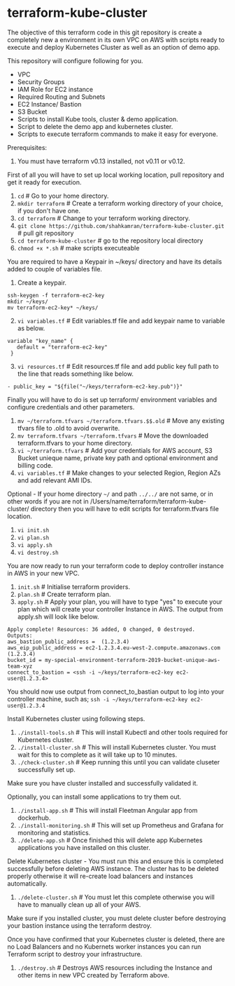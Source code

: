 # terraform-kube-cluster

The objective of this  terraform code in this git repository is create a completely new a environment in its own VPC on AWS with scripts ready to execute and deploy Kubernetes Cluster as well as an option of demo app.

This repository will configure following for you.
- VPC
- Security Groups
- IAM Role for EC2 instance
- Required Routing and Subnets
- EC2 Instance/ Bastion
- S3 Bucket
- Scripts to install Kube tools, cluster & demo application.
- Script to delete the demo app and kubernetes cluster.
- Scripts to execute terraform commands to make it easy for everyone.

Prerequisites:
1. You must have terraform v0.13 installed, not v0.11 or v0.12.

First of all you will have to set up local working location, pull repository and get it ready for execution.
1. ```cd``` # Go to your home directory.
2. ```mkdir terraform``` # Create a terraform working directory of your choice, if you don't have one.
3. ```cd terraform``` # Change to your terraform working directory.
4. ```git clone https://github.com/shahkamran/terraform-kube-cluster.git``` # pull git repository
5. ```cd terraform-kube-cluster``` # go to the repository local directory
6. ```chmod +x *.sh``` # make scripts executeable

You are required to have a Keypair in ~/keys/ directory and have its details added to couple of variables file.
1. Create a keypair.
```
ssh-keygen -f terraform-ec2-key
mkdir ~/keys/
mv terraform-ec2-key* ~/keys/
```
2.  ```vi variables.tf``` # Edit variables.tf file and add keypair name to variable as below.
```
variable "key_name" {
   default = "terraform-ec2-key"
 }
```
3. ```vi resources.tf``` # Edit resources.tf file and add public key full path to the line that reads something like below.
```
- public_key = "${file("~/keys/terraform-ec2-key.pub")}"
```

Finally you will have to do is set up terraform/ environment variables and configure credentials and other parameters.
1. ```mv ~/terraform.tfvars ~/terraform.tfvars.$$.old``` # Move any existing tfvars file to .old to avoid overwrite.
2. ```mv terraform.tfvars ~/terraform.tfvars``` # Move the downloaded terraform.tfvars to your home directory.
3. ```vi ~/terraform.tfvars``` # Add your credentials for AWS account, S3 Bucket unieque name, private key path and optional environment and billing code.
4. ```vi variables.tf``` # Make changes to your selected Region, Region AZs and add relevant AMI IDs.

Optional - If your home directory ```~/``` and path ```../../``` are not same, or in other words if you are not in /Users/name/terraform/terraform-kube-cluster/ directory then you will have to edit scripts for terraform.tfvars file location.
1. ```vi init.sh```
2. ```vi plan.sh```
3. ```vi apply.sh```
4. ```vi destroy.sh```

You are now ready to run your terraform code to deploy controller instance in AWS in your new VPC.
1. ```init.sh``` # Initialise terraform providers.
2. ```plan.sh``` # Create terraform plan.
3. ```apply.sh``` # Apply your plan, you will have to type "yes" to execute your plan which will create your controller Instance in AWS. The output from apply.sh will look like below.

```
Apply complete! Resources: 36 added, 0 changed, 0 destroyed.
Outputs:
aws_bastion_public_address =  (1.2.3.4)
aws_eip_public_address = ec2-1.2.3.4.eu-west-2.compute.amazonaws.com (1.2.3.4)
bucket_id = my-special-environment-terraform-2019-bucket-unique-aws-team-xyz
connect_to_bastion = <ssh -i ~/keys/terraform-ec2-key ec2-user@1.2.3.4>
```

You should now use output from connect_to_bastian output to log into your controller machine, such as;
```ssh -i ~/keys/terraform-ec2-key ec2-user@1.2.3.4```

Install Kubernetes cluster using following steps.
1. ```./install-tools.sh``` # This will install Kubectl and other tools required for Kubernetes cluster.
2. ```./install-cluster.sh``` # This will install Kubernetes cluster. You must wait for this to complete as it will take up to 10 minutes.
3. ```./check-cluster.sh``` # Keep running this until you can validate cluseter successfully set up.

Make sure you have cluster installed and successfully validated it.

Optionally, you can install some applications to try them out.
1. ```./install-app.sh``` # This will install Fleetman Angular app from dockerhub.
2. ```./install-monitoring.sh``` # This will set up Prometheus and Grafana for monitoring and statistics.
3. ```./delete-app.sh``` # Once finished this will delete app Kubernetes applications you have installed on this cluster.

Delete Kubernetes cluster - You must run this and ensure this is completed successfully before deleting AWS instance. The cluster has to be deleted properly otherwise it will re-create load balancers and instances automatically.
1. ```./delete-cluster.sh``` # You must let this complete otherwise you will have to manually clean up all of your AWS.

Make sure if you installed cluster, you must delete cluster before destroying your bastion instance using the terraform destroy.

Once you have confirmed that your Kubernetes cluster is deleted, there are no Load Balancers and no Kubernets worker instances you can run Terraform script to destroy your infrastructure.
1. ```./destroy.sh``` # Destroys AWS resources including the Instance and other items in new VPC created by Terraform above.
